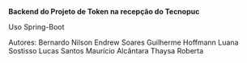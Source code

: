 **Backend do Projeto de Token na recepção do Tecnopuc**

Uso Spring-Boot

Autores:
Bernardo Nilson
Endrew Soares
Guilherme Hoffmann
Luana Sostisso
Lucas Santos
Maurício Alcântara
Thaysa Roberta
